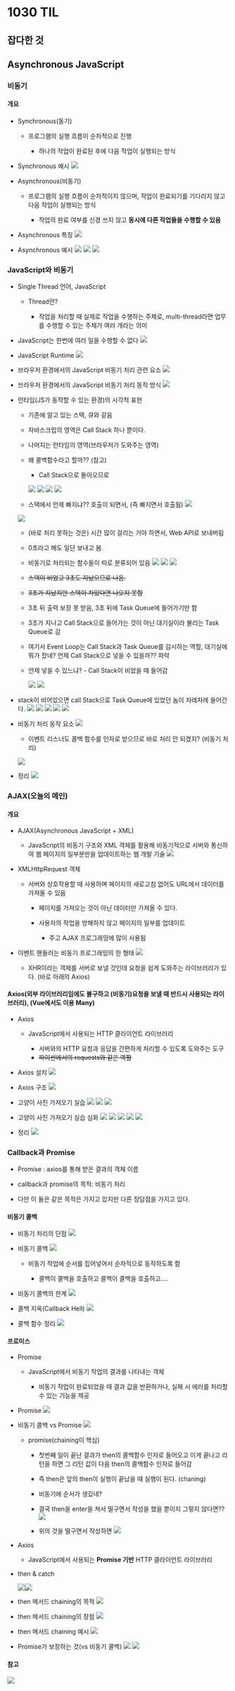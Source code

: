 # 1030 TIL

## 잡다한 것

## Asynchronous JavaScript

### 비동기

#### 개요

- Synchronous(동기)
  
  - 프로그램의 실행 흐름이 순차적으로 진행
    
    - 하나의 작업이 완료된 후에 다음 작업이 실행되는 방식

- Synchronous 예시
  ![](1030_assets/2023-10-30-11-07-32-image.png)

- Asynchronous(비동기)
  
  - 프로그램의 실행 흐름이 순차적이지 않으며, 작업이 완료되기를 기다리지 않고 다음 작업이 실행되는 방식
    
    - 작업의 완료 여부를 신경 쓰지 않고 **동시에 다른 작업들을 수행할 수 있음**

- Asynchronous 특징
  ![](1030_assets/2023-10-30-11-09-19-image.png)

- Asynchronous 예시
  ![](1030_assets/2023-10-30-11-09-43-image.png)
  ![](1030_assets/2023-10-30-11-09-53-image.png)
  ![](1030_assets/2023-10-30-11-10-32-image.png)

### JavaScript와 비동기

- Single Thread 언어, JavaScript
  
  - Thread란?
    
    - 작업을 처리할 때 실제로 작업을 수행하는 주체로, multi-thread라면 업무를 수행할 수 있는 주체가 여러 개라는 의미

- JavaScript는 한번에 여러 일을 수행할 수 없다
  ![](1030_assets/2023-10-30-11-13-15-image.png)

- JavaScript Runtime
  ![](1030_assets/2023-10-30-11-13-41-image.png)

- 브라우저 환경에서의 JavaScript 비동기 처리 관련 요소
  ![](1030_assets/2023-10-30-11-14-09-image.png)

- 브라우저 환경에서의 JavaScript 비동기 처리 동작 방식
  ![](1030_assets/2023-10-30-11-14-34-image.png)

- 런타임(JS가 동작할 수 있는 환경)의 시각적 표현
  
  - 기존에 알고 있는 스택, 큐와 같음 
  
  - 자바스크립의 영역은 Call Stack 하나 뿐이다.
  
  - 나머지는 런타임의 영역(브라우저가 도와주는 영역)
  
  - 왜 콜백함수라고 할까?? (참고)
    
    - Call Stack으로 돌아오므로
    
    ![](1030_assets/2023-10-30-11-14-53-image.png)
    ![](1030_assets/2023-10-30-11-15-52-image.png)
    ![](1030_assets/2023-10-30-11-16-13-image.png)
    ![](1030_assets/2023-10-30-11-16-36-image.png)
  
  - 스택에서 언제 빠지냐?? 호출이 되면서, (즉 빠지면서 호출됨)
    ![](1030_assets/2023-10-30-11-16-46-image.png)
  
  ![](1030_assets/2023-10-30-11-17-18-image.png)
  
  - (바로 처리 못하는 것은) 시간 많이 걸리는 거야 하면서, Web API로 보내버림 
  
  - 0초라고 해도 일단 보내고 봄.
  
  - 비동기로 처리되는 함수들이 따로 분류되어 있음
    ![](1030_assets/2023-10-30-11-17-43-image.png)
    ![](1030_assets/2023-10-30-11-17-56-image.png)
    ![](1030_assets/2023-10-30-11-18-09-image.png)
  
  - ~~스택이 비었고 3초도 지났으므로 나옴.~~
  
  - ~~3초가 지났지만 스택이 차있다면 나오지 못함~~
  
  - 3초 뒤 출력 보장 못 받음, 3초 뒤에 Task Queue에 들어가기만 함
  
  - 3초가 지나고 Call Stack으로 들어가는 것이 아닌 대기실이라 불리는 Task Queue로 감
  
  - 여기서 Event Loop는 Call Stack과 Task Queue를 감시하는 역할, 대기실에 뭐가 찼네? 언제 Call Stack으로 넣을 수 있을까?? 파악
  
  - 언제 넣을 수 있느냐? - Call Stack이 비었을 때 들어감
    
    ![](1030_assets/2023-10-30-11-18-22-image.png)
    ![](1030_assets/2023-10-30-11-18-37-image.png)

- stack이 비어있으면 call Stack으로 Task Queue에 있었던 놈이 차례차례 들어간다.
  ![](1030_assets/2023-10-30-11-18-49-image.png)
  ![](1030_assets/2023-10-30-11-19-02-image.png)
  ![](1030_assets/2023-10-30-11-19-20-image.png)
  ![](1030_assets/2023-10-30-11-19-31-image.png)
  ![](1030_assets/2023-10-30-11-19-50-image.png)

- 비동기 처리 동작 요소
  ![](1030_assets/2023-10-30-11-20-09-image.png)
  
  - 이벤트 리스너도 콜백 함수를 인자로 받으므로 바로 처리 안 되겠지? (비동기 처리)
  
  ![](1030_assets/2023-10-30-11-20-20-image.png)

- 정리
  ![](1030_assets/2023-10-30-11-21-30-image.png)

### AJAX(오늘의 메인)

#### 개요

- AJAX(Asynchronous JavaScript + XML)
  
  - JavaScript의 비동기 구조와 XML 객체를 활용해 비동기적으로 서버와 통신하여 웹 페이지의 일부분만을 업데이트하는 웹 개발 기술
    ![](1030_assets/2023-10-30-11-25-00-image.png)

- XMLHttpRequest 객체
  
  - 서버와 상호작용할 때 사용하며 페이지의 새로고침 없어도 URL에서 데이터를 가져올 수 있음
    
    - 페이지를 가져오는 것이 아닌 데이터만 가져올 수 있다.
    
    - 사용자의 작업을 방해하지 않고 페이지의 일부를 업데이트
      
      - 주고 AJAX 프로그래밍에 많이 사용됨

- 이벤트 핸들러는 비동기 프로그래밍의 한 형태
  ![](1030_assets/2023-10-30-11-27-02-image.png)
  
  - XHR이라는 객체를 서버로 보낼 것인데 요청을 쉽게 도와주는 라이브러리가 있다.
    (바로 아래의 Axios)

#### Axios(외부 라이브러리임에도 불구하고 (비동기)요청을 보낼 때 반드시 사용되는 라이브러리), (Vue에서도 이용 Many)

- Axios
  
  - JavaScript에서 사용되는 HTTP 클라이언트 라이브러리
    
    - 서버와의 HTTP 요청과 응답을 간편하게 처리할 수 있도록 도와주는 도구
    - ~~파이썬에서의 requests와 같은 역할~~

- Axios 설치
  ![](1030_assets/2023-10-30-11-28-43-image.png)

- Axios 구조
  ![](1030_assets/2023-10-30-11-29-04-image.png)

- 고양이 사진 가져오기 실습
  ![](1030_assets/2023-10-30-11-29-23-image.png)
  ![](1030_assets/2023-10-30-11-29-35-image.png)
  ![](1030_assets/2023-10-30-11-30-01-image.png)

- 고양이 사진 가져오기 실습 심화
  ![](1030_assets/2023-10-30-11-30-19-image.png)
  ![](1030_assets/2023-10-30-11-30-33-image.png)
  ![](1030_assets/2023-10-30-11-31-20-image.png)
  ![](1030_assets/2023-10-30-11-31-32-image.png)
  ![](1030_assets/2023-10-30-11-31-44-image.png)

- 정리
  ![](1030_assets/2023-10-30-11-32-03-image.png)

### Callback과 Promise

- Promise : axios를 통해 받은 결과의 객체 이름

- callback과 promise의 목적: 비동기 처리

- 다만 이 둘은 같은 목적은 가지고 있지만 다른 장담점을 가지고 있다.

#### 비동기 콜백

- 비동기 처리의 단점
  ![](1030_assets/2023-10-30-11-32-37-image.png)

- 비동기 콜백
  ![](1030_assets/2023-10-30-11-33-03-image.png)
  
  - 비동기 작업에 순서를 집어넣어서 순차적으로 동작하도록 함 
    
    - 콜백이 콜백을 호출하고 콜백이 콜백을 호출하고....

- 비동기 콜백의 한계
  ![](1030_assets/2023-10-30-11-33-23-image.png)

- 콜백 지옥(Callback Hell)
  ![](1030_assets/2023-10-30-11-33-50-image.png)

- 콜백 함수 정리
  ![](1030_assets/2023-10-30-11-34-06-image.png)

#### 프로미스

- Promise
  
  - JavaScript에서 비동기 작업의 결과를 나타내는 객체
    
    - 비동기 작업이 완료되었을 때 결과 값을 반환하거나, 실패 시 에러를 처리할 수 있는 기능을 제공

- Promise
  ![](1030_assets/2023-10-30-11-35-57-image.png)

- 비동기 콜백 vs Promise
  ![](1030_assets/2023-10-30-11-36-31-image.png)
  
  - promise(chaining이 핵심)
    
    - 첫번째 일이 끝난 결과가 then의 콜백함수 인자로 들어오고 이게 끝나고 리턴을 하면 그 리턴 값이 다음 then의 콜백함수 인자로 들어감
    
    - 즉 then은 앞의 then이 실행이 끝났을 때 실행이 된다. (chaning)
    
    - 비동기에 순서가 생깄네?
    
    - 결국 then을 enter을 쳐서 떨구면서 작성을 했을 뿐이지 그렇지 않다면??
      ![](1030_assets/2023-10-30-15-47-49-image.png)
    
    - 위의 것을 떨구면서 작성하면
      ![](1030_assets/2023-10-30-15-48-18-image.png)

- Axios
  
  - JavaScript에서 사용되는 **Promise 기반** HTTP 클라이언트 라이브러리

- then & catch
  
  ![](1030_assets/2023-10-30-15-49-45-image.png)![](1030_assets/2023-10-30-11-40-20-image.png)

- then 메서드 chaining의 목적
  ![](1030_assets/2023-10-30-11-41-04-image.png)

- then 메서드 chaining의 장점
  ![](1030_assets/2023-10-30-11-41-52-image.png)

- then 메서드 chaining 예시
  ![](1030_assets/2023-10-30-11-42-16-image.png)

- Promise가 보장하는 것(vs 비동기 콜백)
  ![](1030_assets/2023-10-30-11-45-27-image.png)
  ![](1030_assets/2023-10-30-15-59-41-image.png)

#### 참고

![](1030_assets/2023-10-30-11-46-00-image.png)
